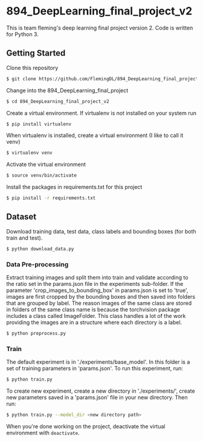 # 894_DeepLearning_final_project_v2
This is team fleming's deep learning final project version 2.  Code is written for Python 3.

## Getting Started
Clone this repository
```bash
$ git clone https://github.com/FlemingDL/894_DeepLearning_final_project_v2.git
```
Change into the 894_DeepLearning_final_project
```bash
$ cd 894_DeepLearning_final_project_v2
```
Create a virtual environment.  If virtualenv is not installed on your system run
```bash
$ pip install virtualenv
```
When virtualenv is installed, create a virtual environment (I like to call it venv)
```bash
$ virtualenv venv
```
Activate the virtual environment
```bash
$ source venv/bin/activate
```
Install the packages in requirements.txt for this project
```bash
$ pip install -r requirements.txt
```

## Dataset
Download training data, test data, class labels and bounding boxes (for both train and test).
```bash
$ python download_data.py
```

### Data Pre-processing
Extract training images and split them into train and validate according to the ratio set in the params.json file in
the experiments sub-folder.  If the parameter 'crop_images_to_bounding_box' in params.json is set to 'true', images 
are first cropped by the bounding boxes and then saved into folders that are grouped by label.  The reason images of 
the same class are stored in folders of the same class name is because the torchvision package includes a class 
called ImageFolder.  This class handles a lot of the work providing the images are in a structure where each directory 
is a label.
```bash
$ python preprocess.py
```

### Train
The default experiment is in './experiments/base_model'.  In this folder is a set of training parameters in
'params.json'.  To run this experiment, run: 
```bash
$ python train.py
```
To create new experiment, create a new directory in './experiments/', create new parameters saved in a 'params.json'
file in your new directory.  Then run:
```bash
$ python train.py --model_dir <new directory path>
```

When you're done working on the project, deactivate the virtual environment with `deactivate`.
